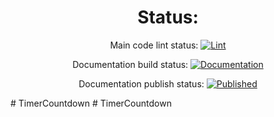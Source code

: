 <div align="center">

# Status:
Main code lint status: 
[![Lint](https://github.com/Kumarion/TimerCountdown/actions/workflows/lint.yaml/badge.svg)](https://github.com/Kumarion/TimerCountdown/actions/workflows/lint.yaml)

Documentation build status: 
[![Documentation](https://github.com/Kumarion/TimerCountdown/actions/workflows/docs.yaml/badge.svg)](https://github.com/Kumarion/TimerCountdown/actions/workflows/docs.yaml)

Documentation publish status: 
[![Published](https://github.com/Kumarion/TimerCountdown/actions/workflows/pages/pages-build-deployment/badge.svg)](https://github.com/Kumarion/TimerCountdown/actions/workflows/pages/pages-build-deployment)

</div>#   T i m e r C o u n t d o w n  
 #   T i m e r C o u n t d o w n  
 